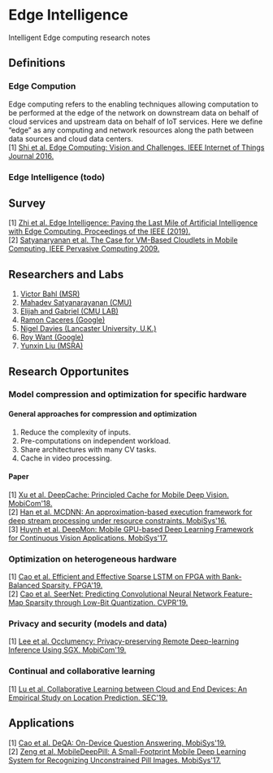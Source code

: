 # Edge Intelligence
Intelligent Edge computing research notes
## Definitions
### Edge Compution
Edge computing refers to the enabling techniques allowing computation to be performed at the edge of the network on downstream data on behalf of cloud services and upstream data on behalf of IoT services. Here we define “edge” as any computing and network resources along the path between data sources and cloud data centers. <br>
[1] [Shi et al. Edge Computing: Vision and Challenges. IEEE Internet of Things Journal 2016.](https://www.researchgate.net/publication/303890546_Edge_Computing_Vision_and_Challenges) 
### Edge Intelligence (todo)
## Survey
[1] [Zhi et al. Edge Intelligence: Paving the Last Mile of Artificial Intelligence with Edge Computing. Proceedings of the IEEE (2019).](https://arxiv.org/abs/1905.10083) <br>
[2] [Satyanaryanan et al. The Case for VM-Based Cloudlets in Mobile Computing. IEEE Pervasive Computing 2009.](https://www.cs.cmu.edu/~satya/docdir/satya-ieeepvc-cloudlets-2009.pdf)
## Researchers and Labs
1. [Victor Bahl (MSR)](https://www.microsoft.com/en-us/research/people/bahl/)
2. [Mahadev Satyanarayanan (CMU)](http://www.cs.cmu.edu/~satya/)
3. [Elijah and Gabriel (CMU LAB)](http://elijah.cs.cmu.edu/)
4. [Ramon Caceres (Google)](http://www.kiskeya.net/ramon/#pubs)
5. [Nigel Davies (Lancaster University, U.K.)](https://www.lancaster.ac.uk/people-profiles/nigel-davies)
6. [Roy Want (Google)](http://www.roywant.com/cv/vita.htm)
7. [Yunxin Liu (MSRA)](https://www.microsoft.com/en-us/research/people/yunliu/)
## Research Opportunites
### Model compression and optimization for specific hardware
#### General approaches for compression and optimization
1. Reduce the complexity of inputs.
2. Pre-computations on independent workload.
3. Share architectures with many CV tasks.
4. Cache in video processing.
#### Paper
[1] [Xu et al. DeepCache: Principled Cache for Mobile Deep Vision. MobiCom'18.](https://arxiv.org/pdf/1712.01670.pdf)<br>
[2] [Han et al. MCDNN: An approximation-based execution framework for deep stream processing under resource constraints. MobiSys'16.](https://homes.cs.washington.edu/~arvind/papers/mcdnn.pdf)<br>
[3] [Huynh et al. DeepMon: Mobile GPU-based Deep Learning Framework for Continuous Vision Applications. MobiSys'17.](https://nsr.cse.buffalo.edu/mobisys_2017/papers/pdfs/mobisys17-paper07.pdf)
### Optimization on heterogeneous hardware
[1] [Cao et al. Efficient and Effective Sparse LSTM on FPGA with Bank-Balanced Sparsity. FPGA'19.](https://www.microsoft.com/en-us/research/uploads/prod/2019/05/FPGA2019_final.pdf)<br>
[2] [Cao et al. SeerNet: Predicting Convolutional Neural Network Feature-Map Sparsity through Low-Bit Quantization. CVPR'19.](http://openaccess.thecvf.com/content_CVPR_2019/papers/Cao_SeerNet_Predicting_Convolutional_Neural_Network_Feature-Map_Sparsity_Through_Low-Bit_Quantization_CVPR_2019_paper.pdf)
### Privacy and security (models and data)
[1] [Lee et al. Occlumency: Privacy-preserving Remote Deep-learning Inference Using SGX. MobiCom'19.](http://soar.group/pubs/Occlumency.MobiCom19.pdf)
### Continual and collaborative learning
[1] [Lu et al. Collaborative Learning between Cloud and End Devices: An Empirical Study on Location Prediction. SEC'19.](https://www.microsoft.com/en-us/research/publication/collaborative-learning-between-cloud-and-end-devices-an-empirical-study-on-location-prediction/)
## Applications
[1] [Cao et al. DeQA: On-Device Question Answering. MobiSys'19.](https://awk.ai/assets/deqa.pdf)<br>
[2] [Zeng et al. MobileDeepPill: A Small-Footprint Mobile Deep Learning System for Recognizing Unconstrained Pill Images. MobiSys'17.](https://www.egr.msu.edu/~mizhang/papers/2017_MobiSys_MobileDeepPill.pdf)<br>

